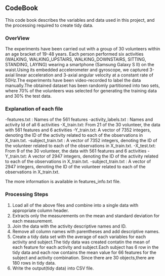 ## CodeBook

This code book describes the variables and data used in this project, and the processing required to create tidy data.

### OverView
The experiments have been carried out with a group of 30 volunteers within an age bracket of 19-48 years.
Each person performed six activities (WALKING, WALKING_UPSTAIRS, WALKING_DOWNSTAIRS, SITTING, STANDING, LAYING) wearing a smartphone (Samsung Galaxy S II) on the waist.Using its embedded accelerometer and gyroscope, we captured 3-axial linear acceleration and 3-axial angular velocity at a constant rate of 50Hz.The experiments have been video-recorded to label the data manually.The obtained dataset has been randomly partitioned into two sets, where 70% of the volunteers was selected for generating the training data and 30% the test data. 

### Explanation of each file

-features.txt : Names of the 561 features
-activity_labels.txt : Names and activity Id of all 6 activities 
-X_train.txt: From 21 of the 30 volunteer, the data with 561 features and 6 activities
-Y_train.txt: A vector of 7352 integers, denoting the ID of the activity related to each of the observations in X_train.txt.
-subject_train.txt :  A vector of 7352 integers, denoting the ID of the volunteer related to each of the observations in X_train.txt.
-X_test.txt: From 9 of the 30 volunteer, the data with 561 features and 6 activities
-Y_train.txt: A vector of 2947 integers, denoting the ID of the activity related to each of the observations in X_train.txt.
-subject_train.txt :  A vector of 2947 integers, denoting the ID of the volunteer related to each of the observations in X_train.txt.

The more information is available in features_info.txt file.

### Processing Steps
1. Load all of the above files and combine into a single data with appropriate column header.
2. Extracts only the measurements on the mean and standard deviation for each measurement.
3. Join the data with the activity descriptive names and ID.
4. Remove all column names with parentheses and add descriptive names.
5. Create a tidy data set with the average of each variables for each activity and subject.The tidy data was created contatin the mean of each feature for each activity and subject.Each subject has 6 row in the tidy data and each row contains the mean value for 66 features for the subject and activity combination. Since there are 30 objects,there are 180 rows in tidy data.
6. Write the output(tidy data) into CSV file.